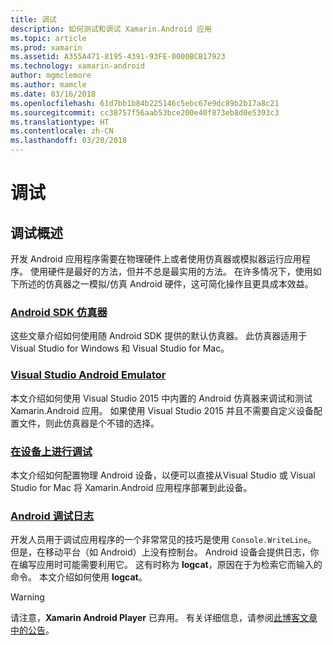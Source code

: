 ```yaml
---
title: 调试
description: 如何测试和调试 Xamarin.Android 应用
ms.topic: article
ms.prod: xamarin
ms.assetid: A355A471-8195-4391-93FE-0000BCB17923
ms.technology: xamarin-android
author: mgmclemore
ms.author: mamcle
ms.date: 03/16/2018
ms.openlocfilehash: 61d7bb1b84b225146c5ebc67e9dc89b2b17a8c21
ms.sourcegitcommit: cc38757f56aab53bce200e40f873eb8d0e5393c3
ms.translationtype: HT
ms.contentlocale: zh-CN
ms.lasthandoff: 03/20/2018
---
```

# <a name="debugging"></a>调试

## <a name="debugging-overview"></a>调试概述

开发 Android 应用程序需要在物理硬件上或者使用仿真器或模拟器运行应用程序。 使用硬件是最好的方法，但并不总是最实用的方法。 在许多情况下，使用如下所述的仿真器之一模拟/仿真 Android 硬件，这可简化操作且更具成本效益。


### <a name="android-sdk-emulatorandroiddeploy-testdebuggingandroid-sdk-emulatorindexmd"></a>[Android SDK 仿真器](~/android/deploy-test/debugging/android-sdk-emulator/index.md)

这些文章介绍如何使用随 Android SDK 提供的默认仿真器。 此仿真器适用于 Visual Studio for Windows 和 Visual Studio for Mac。

### <a name="visual-studio-android-emulatorandroiddeploy-testdebuggingvisual-studio-android-emulatormd"></a>[Visual Studio Android Emulator](~/android/deploy-test/debugging/visual-studio-android-emulator.md)

本文介绍如何使用 Visual Studio 2015 中内置的 Android 仿真器来调试和测试 Xamarin.Android 应用。 如果使用 Visual Studio 2015 并且不需要自定义设备配置文件，则此仿真器是个不错的选择。

### <a name="debugging-on-a-deviceandroiddeploy-testdebuggingdebug-on-devicemd"></a>[在设备上进行调试](~/android/deploy-test/debugging/debug-on-device.md)

本文介绍如何配置物理 Android 设备，以便可以直接从Visual Studio 或 Visual Studio for Mac 将 Xamarin.Android 应用程序部署到此设备。

### <a name="android-debug-logandroiddeploy-testdebuggingandroid-debug-logmd"></a>[Android 调试日志](~/android/deploy-test/debugging/android-debug-log.md)

开发人员用于调试应用程序的一个非常常见的技巧是使用 `Console.WriteLine`。 但是，在移动平台（如 Android）上没有控制台。 Android 设备会提供日志，你在编写应用时可能需要利用它。 这有时称为 **logcat**，原因在于为检索它而输入的命令。 本文介绍如何使用 **logcat**。

> [!WARNING]
> 请注意，**Xamarin Android Player** 已弃用。 有关详细信息，请参阅[此博客文章中的公告](https://blog.xamarin.com/live-from-dotnetconf-cycle-7-xamarin-studio-6-and-more/)。

